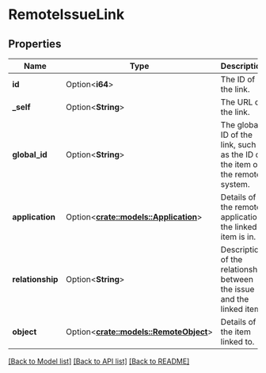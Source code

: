 # RemoteIssueLink

## Properties

Name | Type | Description | Notes
------------ | ------------- | ------------- | -------------
**id** | Option<**i64**> | The ID of the link. | [optional]
**_self** | Option<**String**> | The URL of the link. | [optional]
**global_id** | Option<**String**> | The global ID of the link, such as the ID of the item on the remote system. | [optional]
**application** | Option<[**crate::models::Application**](Application.md)> | Details of the remote application the linked item is in. | [optional]
**relationship** | Option<**String**> | Description of the relationship between the issue and the linked item. | [optional]
**object** | Option<[**crate::models::RemoteObject**](RemoteObject.md)> | Details of the item linked to. | [optional]

[[Back to Model list]](../README.md#documentation-for-models) [[Back to API list]](../README.md#documentation-for-api-endpoints) [[Back to README]](../README.md)


